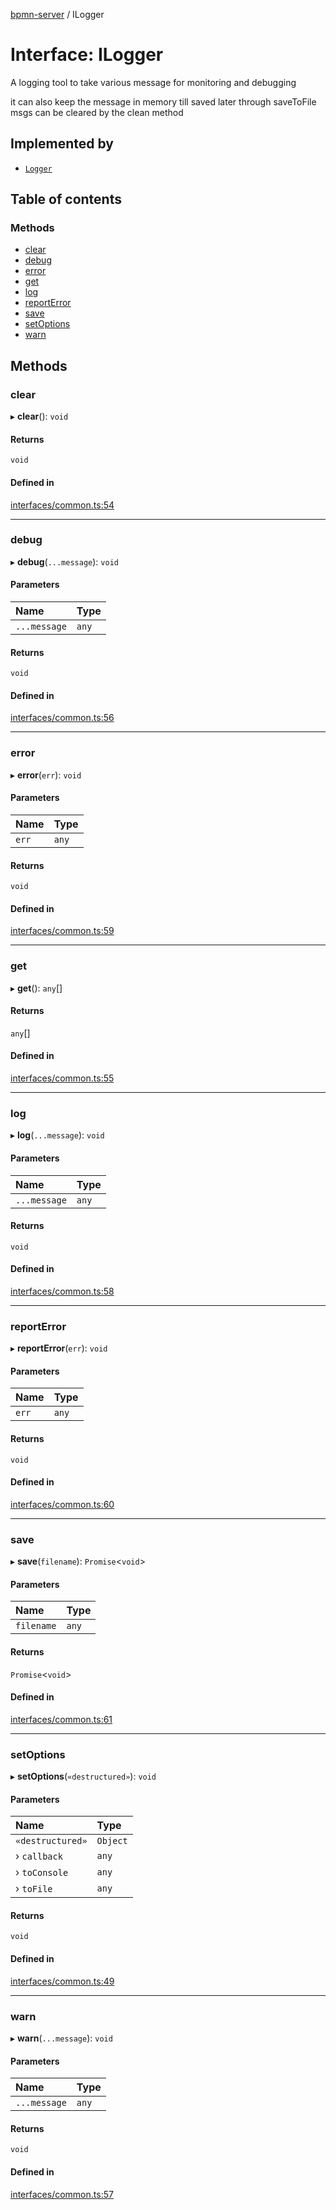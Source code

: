 [bpmn-server](../README.md) / ILogger

# Interface: ILogger

A logging tool to take various message for monitoring and debugging

it can also keep the message in memory till saved later through saveToFile
msgs can be cleared by the clean method

## Implemented by

- [`Logger`](../classes/Logger.md)

## Table of contents

### Methods

- [clear](ILogger.md#clear)
- [debug](ILogger.md#debug)
- [error](ILogger.md#error)
- [get](ILogger.md#get)
- [log](ILogger.md#log)
- [reportError](ILogger.md#reporterror)
- [save](ILogger.md#save)
- [setOptions](ILogger.md#setoptions)
- [warn](ILogger.md#warn)

## Methods

### clear

▸ **clear**(): `void`

#### Returns

`void`

#### Defined in

[interfaces/common.ts:54](https://bitbucket.org/ralphhanna/bpmn-server/src/2ac50a51/WebApp/bpmnServer/src/interfaces/common.ts#lines-54)

___

### debug

▸ **debug**(`...message`): `void`

#### Parameters

| Name | Type |
| :------ | :------ |
| `...message` | `any` |

#### Returns

`void`

#### Defined in

[interfaces/common.ts:56](https://bitbucket.org/ralphhanna/bpmn-server/src/2ac50a51/WebApp/bpmnServer/src/interfaces/common.ts#lines-56)

___

### error

▸ **error**(`err`): `void`

#### Parameters

| Name | Type |
| :------ | :------ |
| `err` | `any` |

#### Returns

`void`

#### Defined in

[interfaces/common.ts:59](https://bitbucket.org/ralphhanna/bpmn-server/src/2ac50a51/WebApp/bpmnServer/src/interfaces/common.ts#lines-59)

___

### get

▸ **get**(): `any`[]

#### Returns

`any`[]

#### Defined in

[interfaces/common.ts:55](https://bitbucket.org/ralphhanna/bpmn-server/src/2ac50a51/WebApp/bpmnServer/src/interfaces/common.ts#lines-55)

___

### log

▸ **log**(`...message`): `void`

#### Parameters

| Name | Type |
| :------ | :------ |
| `...message` | `any` |

#### Returns

`void`

#### Defined in

[interfaces/common.ts:58](https://bitbucket.org/ralphhanna/bpmn-server/src/2ac50a51/WebApp/bpmnServer/src/interfaces/common.ts#lines-58)

___

### reportError

▸ **reportError**(`err`): `void`

#### Parameters

| Name | Type |
| :------ | :------ |
| `err` | `any` |

#### Returns

`void`

#### Defined in

[interfaces/common.ts:60](https://bitbucket.org/ralphhanna/bpmn-server/src/2ac50a51/WebApp/bpmnServer/src/interfaces/common.ts#lines-60)

___

### save

▸ **save**(`filename`): `Promise`\<`void`\>

#### Parameters

| Name | Type |
| :------ | :------ |
| `filename` | `any` |

#### Returns

`Promise`\<`void`\>

#### Defined in

[interfaces/common.ts:61](https://bitbucket.org/ralphhanna/bpmn-server/src/2ac50a51/WebApp/bpmnServer/src/interfaces/common.ts#lines-61)

___

### setOptions

▸ **setOptions**(`«destructured»`): `void`

#### Parameters

| Name | Type |
| :------ | :------ |
| `«destructured»` | `Object` |
| › `callback` | `any` |
| › `toConsole` | `any` |
| › `toFile` | `any` |

#### Returns

`void`

#### Defined in

[interfaces/common.ts:49](https://bitbucket.org/ralphhanna/bpmn-server/src/2ac50a51/WebApp/bpmnServer/src/interfaces/common.ts#lines-49)

___

### warn

▸ **warn**(`...message`): `void`

#### Parameters

| Name | Type |
| :------ | :------ |
| `...message` | `any` |

#### Returns

`void`

#### Defined in

[interfaces/common.ts:57](https://bitbucket.org/ralphhanna/bpmn-server/src/2ac50a51/WebApp/bpmnServer/src/interfaces/common.ts#lines-57)
